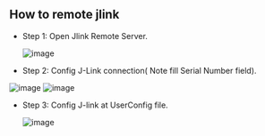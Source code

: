 ## How to remote jlink
- Step 1: Open Jlink Remote Server.
  
  ![image](https://github.com/VANTHO15/remote_jlink/assets/56969447/56a56c50-d491-4865-9b5e-844f361713b2)

- Step 2: Config J-Link connection( Note fill Serial Number field).

![image](https://github.com/VANTHO15/remote_jlink/assets/56969447/c5860d3e-6a88-4536-a262-59488b58d619)
![image](https://github.com/VANTHO15/remote_jlink/assets/56969447/ef4fd90e-5655-474f-8acd-8aef8d1e188f)


- Step 3: Config J-link at UserConfig file.

  ![image](https://github.com/VANTHO15/remote_jlink/assets/56969447/df5cab27-47fe-4ab6-aaa9-7a37398de950)
